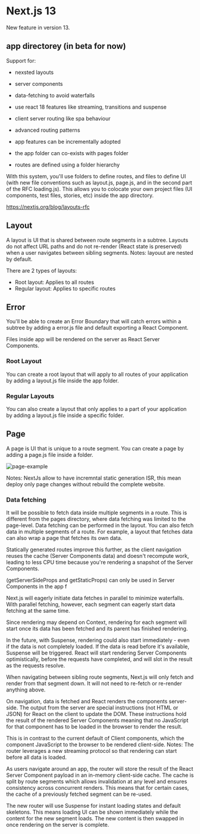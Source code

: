 # Next.js 13

New feature in version 13.

## app directorey (in beta for now)

Support for:
- nexsted layouts
- server components
- data-fetching to avoid waterfalls
- use react 18 features like streaming, transitions and suspense
- client server routing like spa behaviour
- advanced routing patterns

- app features can be incrementally adopted
- the app folder can co-exists with pages folder
- routes are defined using a folder hierarchy


With this system, you'll use folders to define routes, and files to define UI (with new file conventions such as layout.js, page.js, and in the second part of the RFC loading.js).
This allows you to colocate your own project files (UI components, test files, stories, etc) inside the app directory.

https://nextjs.org/blog/layouts-rfc

## Layout

A layout is UI that is shared between route segments in a subtree. Layouts do not affect URL paths and do not re-render (React state is preserved) when a user navigates between sibling segments.
Notes: layouut are nested by default.

There are 2 types of layouts:

- Root layout: Applies to all routes
- Regular layout: Applies to specific routes

## Error
You'll be able to create an Error Boundary that will catch errors within a subtree by adding a error.js file and default exporting a React Component.


Files inside app will be rendered on the server as React Server Components.

### Root Layout

You can create a root layout that will apply to all routes of your application by adding a layout.js file inside the app folder.

### Regular Layouts

You can also create a layout that only applies to a part of your application by adding a layout.js file inside a specific folder.

## Page

A page is UI that is unique to a route segment. You can create a page by adding a page.js file inside a folder.

![page-example](https://user-images.githubusercontent.com/17195702/230880845-0d43a01c-96d1-455b-bb6a-96c670bf2c1a.png)

Notes:
NextJs allow to have incremntal static generation ISR, this mean deploy only page changes without rebuild the complete website.

### Data fetching
It will be possible to fetch data inside multiple segments in a route. This is different from the pages directory, where data fetching was limited to the page-level.
Data fetching can be performed in the layout.
You can also fetch data in multiple segments of a route. For example, a layout that fetches data can also wrap a page that fetches its own data.

Statically generated routes improve this further, as the client navigation reuses the cache (Server Components data) and doesn't recompute work, leading to less CPU time because you're rendering a snapshot of the Server Components.

(getServerSideProps and getStaticProps) can only be used in Server Components in the app f

Next.js will eagerly initiate data fetches in parallel to minimize waterfalls. With parallel fetching, however, each segment can eagerly start data fetching at the same time.

Since rendering may depend on Context, rendering for each segment will start once its data has been fetched and its parent has finished rendering.

In the future, with Suspense, rendering could also start immediately - even if the data is not completely loaded. If the data is read before it's available, Suspense will be triggered. React will start rendering Server Components optimistically, before the requests have completed, and will slot in the result as the requests resolve.

When navigating between sibling route segments, Next.js will only fetch and render from that segment down. It will not need to re-fetch or re-render anything above.

On navigation, data is fetched and React renders the components server-side. The output from the server are special instructions (not HTML or JSON) for React on the client to update the DOM. These instructions hold the result of the rendered Server Components meaning that no JavaScript for that component has to be loaded in the browser to render the result.

This is in contrast to the current default of Client components, which the component JavaScript to the browser to be rendered client-side.
Notes: The router leverages a new streaming protocol so that rendering can start before all data is loaded.

As users navigate around an app, the router will store the result of the React Server Component payload in an in-memory client-side cache. The cache is split by route segments which allows invalidation at any level and ensures consistency across concurrent renders. This means that for certain cases, the cache of a previously fetched segment can be re-used.

The new router will use Suspense for instant loading states and default skeletons. This means loading UI can be shown immediately while the content for the new segment loads. The new content is then swapped in once rendering on the server is complete.
